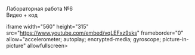 Лабораторная работа №6 <br>
Видео + код  <br>




iframe width="560" height="315" src="https://www.youtube.com/embed/vqLEFxz9sks" frameborder="0" allow="accelerometer; autoplay; encrypted-media; gyroscope; picture-in-picture" allowfullscreen></iframe>
